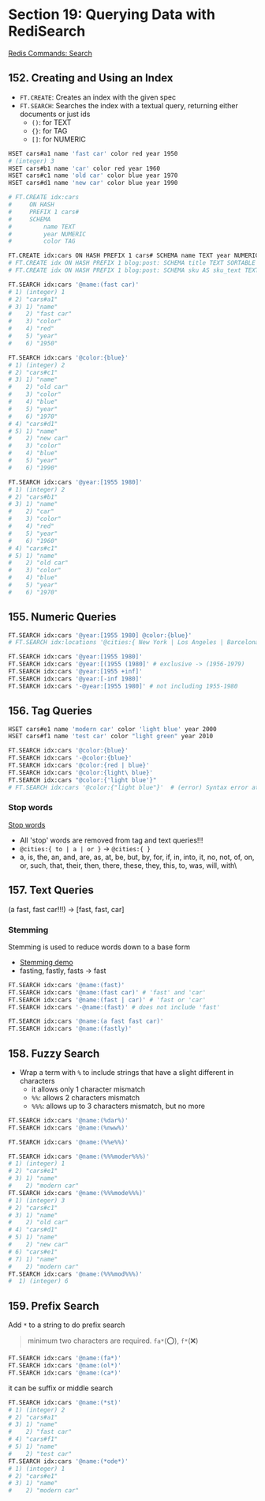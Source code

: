 # Section 19: Querying Data with RediSearch

[Redis Commands: Search](https://redis.io/commands/?group=search)

## 152. Creating and Using an Index

- `FT.CREATE`: Creates an index with the given spec
- `FT.SEARCH`: Searches the index with a textual query, returning either documents or just ids
  - `()`: for TEXT
  - `{}`: for TAG
  - `[]`: for NUMERIC

```sh
HSET cars#a1 name 'fast car' color red year 1950
# (integer) 3
HSET cars#b1 name 'car' color red year 1960
HSET cars#c1 name 'old car' color blue year 1970
HSET cars#d1 name 'new car' color blue year 1990
```

```sh
# FT.CREATE idx:cars
#     ON HASH
#     PREFIX 1 cars#
#     SCHEMA
#         name TEXT
#         year NUMERIC
#         color TAG

FT.CREATE idx:cars ON HASH PREFIX 1 cars# SCHEMA name TEXT year NUMERIC color TAG
# FT.CREATE idx ON HASH PREFIX 1 blog:post: SCHEMA title TEXT SORTABLE published_at NUMERIC SORTABLE category TAG SORTABLE
# FT.CREATE idx ON HASH PREFIX 1 blog:post: SCHEMA sku AS sku_text TEXT sku AS sku_tag TAG SORTABLE
```

```sh
FT.SEARCH idx:cars '@name:(fast car)'
# 1) (integer) 1
# 2) "cars#a1"
# 3) 1) "name"
#    2) "fast car"
#    3) "color"
#    4) "red"
#    5) "year"
#    6) "1950"

FT.SEARCH idx:cars '@color:{blue}'
# 1) (integer) 2
# 2) "cars#c1"
# 3) 1) "name"
#    2) "old car"
#    3) "color"
#    4) "blue"
#    5) "year"
#    6) "1970"
# 4) "cars#d1"
# 5) 1) "name"
#    2) "new car"
#    3) "color"
#    4) "blue"
#    5) "year"
#    6) "1990"

FT.SEARCH idx:cars '@year:[1955 1980]'
# 1) (integer) 2
# 2) "cars#b1"
# 3) 1) "name"
#    2) "car"
#    3) "color"
#    4) "red"
#    5) "year"
#    6) "1960"
# 4) "cars#c1"
# 5) 1) "name"
#    2) "old car"
#    3) "color"
#    4) "blue"
#    5) "year"
#    6) "1970"
```

## 155. Numeric Queries

```sh
FT.SEARCH idx:cars '@year:[1955 1980] @color:{blue}'
# FT.SEARCH idx:locations '@cities:{ New York | Los Angeles | Barcelona }'

FT.SEARCH idx:cars '@year:[1955 1980]'
FT.SEARCH idx:cars '@year:[(1955 (1980]' # exclusive -> (1956-1979)
FT.SEARCH idx:cars '@year:[1955 +inf]'
FT.SEARCH idx:cars '@year:[-inf 1980]'
FT.SEARCH idx:cars '-@year:[1955 1980]' # not including 1955-1980
```

## 156. Tag Queries

```sh
HSET cars#e1 name 'modern car' color 'light blue' year 2000
HSET cars#f1 name 'test car' color "light green" year 2010

FT.SEARCH idx:cars '@color:{blue}'
FT.SEARCH idx:cars '-@color:{blue}'
FT.SEARCH idx:cars '@color:{red | blue}'
FT.SEARCH idx:cars '@color:{light\ blue}'
FT.SEARCH idx:cars "@color:{'light blue'}"
# FT.SEARCH idx:cars '@color:{"light blue"}'  # (error) Syntax error at offset 8 near color
```

### Stop words

[Stop words](https://redis.io/docs/stack/search/reference/stopwords/)

- All 'stop' words are removed from tag and text queries!!!
- `@cities:{ to | a | or }` -> `@cities:{ }`
- a, is, the, an, and, are, as, at, be, but, by, for, if, in, into, it, no, not, of, on, or, such, that, their, then, there, these, they, this, to, was, will, with\

## 157. Text Queries

(a fast, fast car!!!) -> [fast, fast, car]

### Stemming

Stemming is used to reduce words down to a base form

- [Stemming demo](https://snowballstem.org/demo.html)
- fasting, fastly, fasts -> fast

```sh
FT.SEARCH idx:cars '@name:(fast)'
FT.SEARCH idx:cars '@name:(fast car)' # 'fast' and 'car'
FT.SEARCH idx:cars '@name:(fast | car)' # 'fast or 'car'
FT.SEARCH idx:cars '-@name:(fast)' # does not include 'fast'

FT.SEARCH idx:cars '@name:(a fast fast car)'
FT.SEARCH idx:cars '@name:(fastly)'
```

## 158. Fuzzy Search

- Wrap a term with `%` to include strings that have a slight different in characters
  - it allows only 1 character mismatch
  - `%%`: allows 2 characters mismatch
  - `%%%`: allows up to 3 characters mismatch, but no more

```sh
FT.SEARCH idx:cars '@name:(%dar%)'
FT.SEARCH idx:cars '@name:(%nww%)'

FT.SEARCH idx:cars '@name:(%%e%%)'

FT.SEARCH idx:cars '@name:(%%%moder%%%)'
# 1) (integer) 1
# 2) "cars#e1"
# 3) 1) "name"
#    2) "modern car"
FT.SEARCH idx:cars '@name:(%%%mode%%%)'
# 1) (integer) 3
# 2) "cars#c1"
# 3) 1) "name"
#    2) "old car"
# 4) "cars#d1"
# 5) 1) "name"
#    2) "new car"
# 6) "cars#e1"
# 7) 1) "name"
#    2) "modern car"
FT.SEARCH idx:cars '@name:(%%%mod%%%)'
#  1) (integer) 6
```

## 159. Prefix Search

Add `*` to a string to do prefix search

> minimum two characters are required. `fa*`(⭕), `f*`(❌)

```sh
FT.SEARCH idx:cars '@name:(fa*)'
FT.SEARCH idx:cars '@name:(ol*)'
FT.SEARCH idx:cars '@name:(ca*)'
```

it can be suffix or middle search

```sh
FT.SEARCH idx:cars '@name:(*st)'
# 1) (integer) 2
# 2) "cars#a1"
# 3) 1) "name"
#    2) "fast car"
# 4) "cars#f1"
# 5) 1) "name"
#    2) "test car"
FT.SEARCH idx:cars '@name:(*ode*)'
# 1) (integer) 1
# 2) "cars#e1"
# 3) 1) "name"
#    2) "modern car"
```
